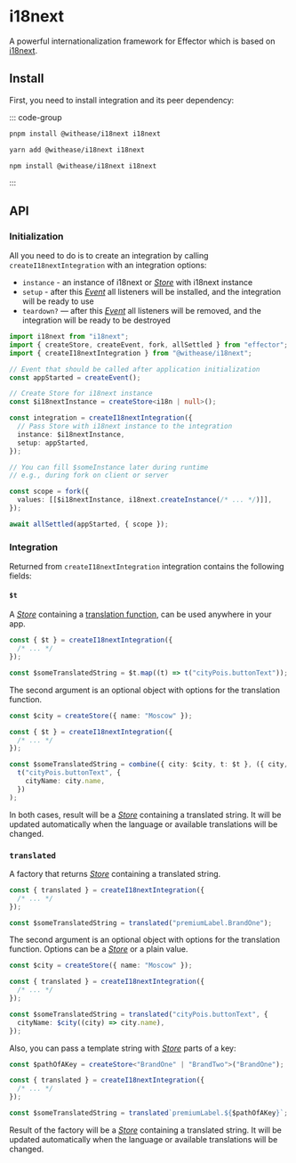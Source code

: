 # i18next

A powerful internationalization framework for Effector which is based on [i18next](https://www.i18next.com/).

## Install

First, you need to install integration and its peer dependency:

::: code-group

```sh [pnpm]
pnpm install @withease/i18next i18next
```

```sh [yarn]
yarn add @withease/i18next i18next
```

```sh [npm]
npm install @withease/i18next i18next
```

:::

## API

### Initialization

All you need to do is to create an integration by calling `createI18nextIntegration` with an integration options:

- `instance` - an instance of i18next or [_Store_](https://effector.dev/docs/api/effector/store) with i18next instance
- `setup` - after this [_Event_](https://effector.dev/docs/api/effector/event) all listeners will be installed, and the integration will be ready to use
- `teardown?` — after this [_Event_](https://effector.dev/docs/api/effector/event) all listeners will be removed, and the integration will be ready to be destroyed

```ts
import i18next from "i18next";
import { createStore, createEvent, fork, allSettled } from "effector";
import { createI18nextIntegration } from "@withease/i18next";

// Event that should be called after application initialization
const appStarted = createEvent();

// Create Store for i18next instance
const $i18nextInstance = createStore<i18n | null>();

const integration = createI18nextIntegration({
  // Pass Store with i18next instance to the integration
  instance: $i18nextInstance,
  setup: appStarted,
});

// You can fill $someInstance later during runtime
// e.g., during fork on client or server

const scope = fork({
  values: [[$i18nextInstance, i18next.createInstance(/* ... */)]],
});

await allSettled(appStarted, { scope });
```

### Integration

Returned from `createI18nextIntegration` integration contains the following fields:

#### `$t`

A [_Store_](https://effector.dev/docs/api/effector/store) containing a [translation function](https://www.i18next.com/overview/api#t), can be used anywhere in your app.

```ts
const { $t } = createI18nextIntegration({
  /* ... */
});

const $someTranslatedString = $t.map((t) => t("cityPois.buttonText"));
```

The second argument is an optional object with options for the translation function.

```ts
const $city = createStore({ name: "Moscow" });

const { $t } = createI18nextIntegration({
  /* ... */
});

const $someTranslatedString = combine({ city: $city, t: $t }, ({ city, t }) =>
  t("cityPois.buttonText", {
    cityName: city.name,
  })
);
```

In both cases, result will be a [_Store_](https://effector.dev/docs/api/effector/store) containing a translated string. It will be updated automatically when the language or available translations will be changed.

### `translated`

A factory that returns [_Store_](https://effector.dev/docs/api/effector/store) containing a translated string.

```ts
const { translated } = createI18nextIntegration({
  /* ... */
});

const $someTranslatedString = translated("premiumLabel.BrandOne");
```

The second argument is an optional object with options for the translation function. Options can be a [_Store_](https://effector.dev/docs/api/effector/store) or a plain value.

```ts
const $city = createStore({ name: "Moscow" });

const { translated } = createI18nextIntegration({
  /* ... */
});

const $someTranslatedString = translated("cityPois.buttonText", {
  cityName: $city((city) => city.name),
});
```

Also, you can pass a template string with [_Store_](https://effector.dev/docs/api/effector/store) parts of a key:

```ts
const $pathOfAKey = createStore<"BrandOne" | "BrandTwo">("BrandOne");

const { translated } = createI18nextIntegration({
  /* ... */
});

const $someTranslatedString = translated`premiumLabel.${$pathOfAKey}`;
```

Result of the factory will be a [_Store_](https://effector.dev/docs/api/effector/store) containing a translated string. It will be updated automatically when the language or available translations will be changed.
